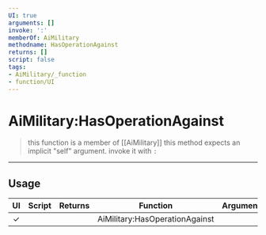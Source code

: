 ```yaml
---
UI: true
arguments: []
invoke: ':'
memberOf: AiMilitary
methodname: HasOperationAgainst
returns: []
script: false
tags:
- AiMilitary/_function
- function/UI
---
```

# AiMilitary:HasOperationAgainst
> this function is a member of [[AiMilitary]]
> this method expects an implicit "self" argument. invoke it with `:`
-----
## Usage
|  UI | Script | Returns | Function | Arguments |
|:---:|:------:|-------:|:--------:|:---------|
|✓| ||AiMilitary:HasOperationAgainst||
